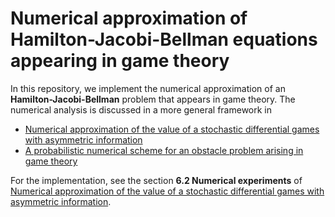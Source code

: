 # Numerical approximation of Hamilton-Jacobi-Bellman equations appearing in game theory

In this repository, we implement the numerical approximation of an **Hamilton-Jacobi-Bellman** problem that appears in game theory. The numerical analysis is discussed in a more general framework in 

- [Numerical approximation of the value of a stochastic differential games with asymmetric information](https://doi.org/10.1137/19M1309997)
- [A probabilistic numerical scheme for an obstacle problem arising in game theory](https://link.springer.com/article/10.1007/s00245-012-9175-z)

For the implementation, see the section **6.2 Numerical experiments** of [Numerical approximation of the value of a stochastic differential games with asymmetric information](https://doi.org/10.1137/19M1309997).
